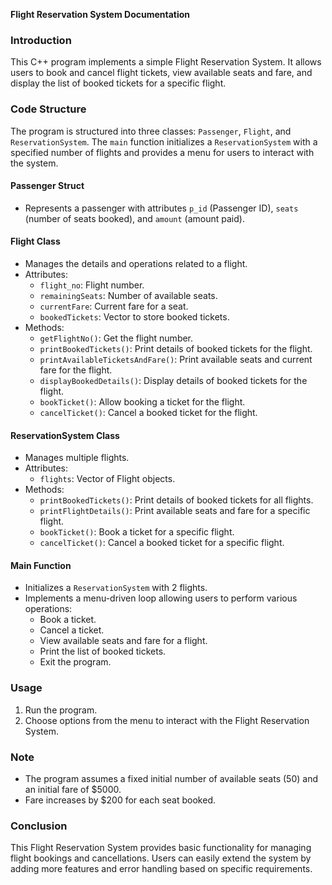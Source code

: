 **Flight Reservation System Documentation**

### Introduction

This C++ program implements a simple Flight Reservation System. It allows users to book and cancel flight tickets, view available seats and fare, and display the list of booked tickets for a specific flight.

### Code Structure

The program is structured into three classes: `Passenger`, `Flight`, and `ReservationSystem`. The `main` function initializes a `ReservationSystem` with a specified number of flights and provides a menu for users to interact with the system.

#### Passenger Struct

- Represents a passenger with attributes `p_id` (Passenger ID), `seats` (number of seats booked), and `amount` (amount paid).

#### Flight Class

- Manages the details and operations related to a flight.
- Attributes:
  - `flight_no`: Flight number.
  - `remainingSeats`: Number of available seats.
  - `currentFare`: Current fare for a seat.
  - `bookedTickets`: Vector to store booked tickets.
- Methods:
  - `getFlightNo()`: Get the flight number.
  - `printBookedTickets()`: Print details of booked tickets for the flight.
  - `printAvailableTicketsAndFare()`: Print available seats and current fare for the flight.
  - `displayBookedDetails()`: Display details of booked tickets for the flight.
  - `bookTicket()`: Allow booking a ticket for the flight.
  - `cancelTicket()`: Cancel a booked ticket for the flight.

#### ReservationSystem Class

- Manages multiple flights.
- Attributes:
  - `flights`: Vector of Flight objects.
- Methods:
  - `printBookedTickets()`: Print details of booked tickets for all flights.
  - `printFlightDetails()`: Print available seats and fare for a specific flight.
  - `bookTicket()`: Book a ticket for a specific flight.
  - `cancelTicket()`: Cancel a booked ticket for a specific flight.

#### Main Function

- Initializes a `ReservationSystem` with 2 flights.
- Implements a menu-driven loop allowing users to perform various operations:
  - Book a ticket.
  - Cancel a ticket.
  - View available seats and fare for a flight.
  - Print the list of booked tickets.
  - Exit the program.

### Usage

1. Run the program.
2. Choose options from the menu to interact with the Flight Reservation System.

### Note

- The program assumes a fixed initial number of available seats (50) and an initial fare of $5000.
- Fare increases by $200 for each seat booked.

### Conclusion

This Flight Reservation System provides basic functionality for managing flight bookings and cancellations. Users can easily extend the system by adding more features and error handling based on specific requirements.
